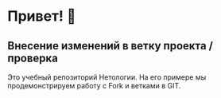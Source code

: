 # Привет! 👋
## Внесение изменений в ветку проекта /проверка
Это учебный репозиторий Нетологии. На его примере мы продемонстрируем работу с Fork и ветками в GIT. 